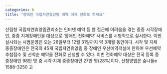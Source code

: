 ```yaml
---
categories: b
title: "장애인 국립자연휴양림 예약 이제 전화로 하세요"
---
```

산림청 국립자연휴양림관리소는 인터넷 예약 등 웹 접근에 어려움을 겪는 중증 시각장애인, 중증 지체장애인을 대상으로 ‘장애인 전화예약’ 서비스를 시범적으로 실시한다. 이번 실시되는 시범운영은 오는 26일부터 12월 31일까지 약 3개월 동안이다. 시각 및 지체 중증장애인은 전국의 45개 국립자연휴양림 중 장애인 우선예약객실에 한하여 우선예약 추첨접수 및 선착순 예약을 전화로 신청할 수 있다. 이번 전화예약 대상은 전국 등록 중증장애인 98만 명 중 시각·지체 중증장애인 27만 명(28%)이다. 신청방법은 숲나들e 1588-3250 고